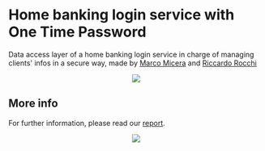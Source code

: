 # Home banking login service with One Time Password
Data access layer of a home banking login service in charge of managing clients' infos in a secure way, made by [Marco Micera](http://marcomicera.altervista.org) and [Riccardo Rocchi](https://github.com/riccardorocchi)
<br />
<p align="center"><img src="http://marcomicera.altervista.org/projects/sncs/Database.png"/></p>

## More info
For further information, please read our [report](http://marcomicera.altervista.org/otp).

<p align="center"><img src="http://marcomicera.altervista.org/projects/sncs/remoteServer.png"/></p>


